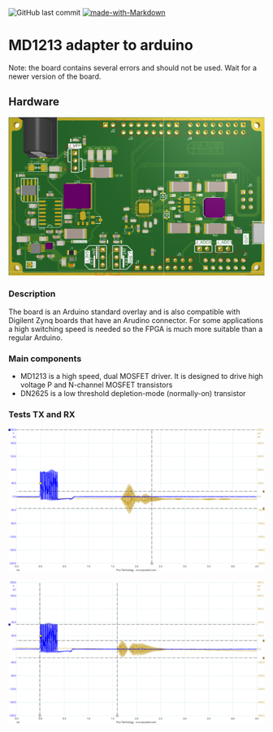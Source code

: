 ![GitHub last commit](https://img.shields.io/github/last-commit/signalius/AAE_Adapter_Arduino?color=red&style=plastic)
[![made-with-Markdown](https://img.shields.io/badge/Made%20with-Markdown-1f425f.svg)](http://commonmark.org)

# MD1213 adapter to arduino

Note: the board contains several errors and should not be used. Wait for a newer version of the board. 


## Hardware

![](/images/pcb.png)

### Description

The board is an Arduino standard overlay and is also compatible with Digilent Zynq boards that have an Arudino connector. For some applications a high switching speed is needed so the FPGA is much more suitable than a regular Arduino. 

### Main components

* MD1213 is a high speed, dual MOSFET driver. It is designed to drive high voltage P and N-channel MOSFET transistors 
* DN2625 is a low threshold depletion-mode (normally-on) transistor

### Tests TX and RX

![](/images/Test1.png)

![](/images/Test2.png)

